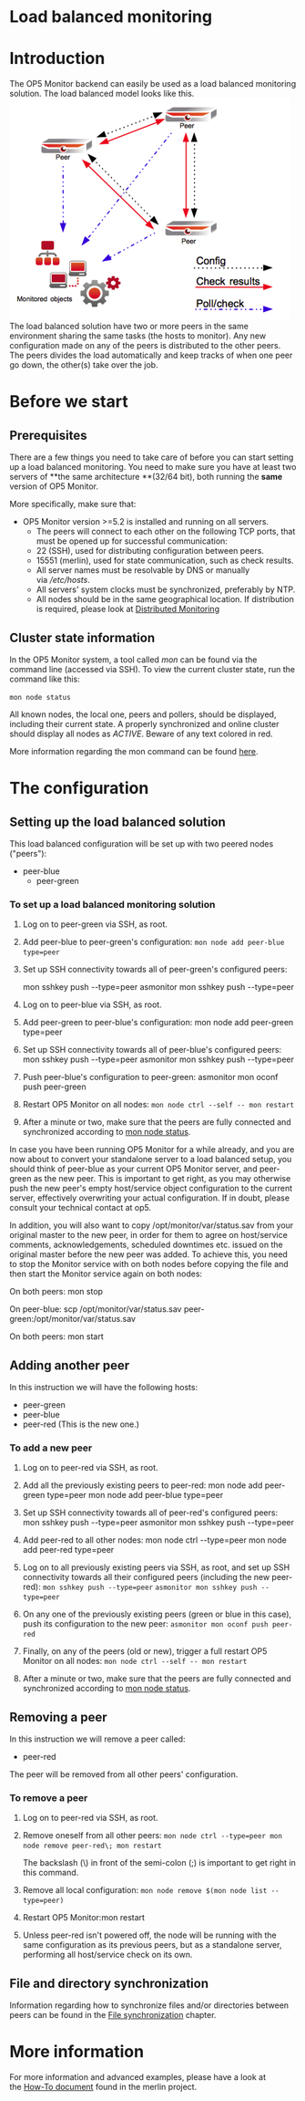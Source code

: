 # Load balanced monitoring

# Introduction

The OP5 Monitor backend can easily be used as a load balanced monitoring solution. The load balanced model looks like this.
 ![](attachments/16482411/21300233.png)
The load balanced solution have two or more peers in the same environment sharing the same tasks (the hosts to monitor). Any new configuration made on any of the peers is distributed to the other peers. The peers divides the load automatically and keep tracks of when one peer go down, the other(s) take over the job.

# Before we start

## Prerequisites

There are a few things you need to take care of before you can start setting up a load balanced monitoring. You need to make sure you have at least two servers of **the same architecture **(32/64 bit), both running the **same** version of OP5 Monitor.

More specifically, make sure that:

- OP5 Monitor version \>=5.2 is installed and running on all servers.
  - The peers will connect to each other on the following TCP ports, that must be opened up for successful communication:
  - 22 (SSH), used for distributing configuration between peers.
  - 15551 (merlin), used for state communication, such as check results.
  - All server names must be resolvable by DNS or manually via */etc/hosts*.
  - All servers' system clocks must be synchronized, preferably by NTP.
  - All nodes should be in the same geographical location. If distribution is required, please look at [Distributed Monitoring](Distributed_Monitoring)

## Cluster state information

In the OP5 Monitor system, a tool called *mon* can be found via the command line (accessed via SSH). To view the current cluster state, run the command like this:

`mon node status`

All known nodes, the local one, peers and pollers, should be displayed, including their current state. A properly synchronized and online cluster should display all nodes as *ACTIVE*. Beware of any text colored in red.

More information regarding the mon command can be found [here](The_mon_command).

# The configuration

## Setting up the load balanced solution

This load balanced configuration will be set up with two peered nodes ("peers"):

- peer-blue
  - peer-green

### To set up a load balanced monitoring solution

1. Log on to peer-green via SSH, as root.

2. Add peer-blue to peer-green's configuration:
    `mon node add peer-blue type=peer`
3. Set up SSH connectivity towards all of peer-green's configured peers:

    mon sshkey push --type=peer
    asmonitor mon sshkey push --type=peer

4. Log on to peer-blue via SSH, as root.
5. Add peer-green to peer-blue's configuration:
    mon node add peer-green type=peer
6. Set up SSH connectivity towards all of peer-blue's configured peers:
    mon sshkey push --type=peer
    asmonitor mon sshkey push --type=peer
7. Push peer-blue's configuration to peer-green:
    asmonitor mon oconf push peer-green
8. Restart OP5 Monitor on all nodes:
    `mon node ctrl --self -- mon restart`

9. After a minute or two, make sure that the peers are fully connected and synchronized according to [mon node status](#Loadbalancedmonitoring-monnodestatus).

In case you have been running OP5 Monitor for a while already, and you are now about to convert your standalone server to a load balanced setup, you should think of peer-blue as your current OP5 Monitor server, and peer-green as the new peer. This is important to get right, as you may otherwise push the new peer's empty host/service object configuration to the current server, effectively overwriting your actual configuration. If in doubt, please consult your technical contact at op5.

In addition, you will also want to copy /opt/monitor/var/status.sav from your original master to the new peer, in order for them to agree on host/service comments, acknowledgements, scheduled downtimes etc. issued on the original master before the new peer was added. To achieve this, you need to stop the Monitor service with on both nodes before copying the file and then start the Monitor service again on both nodes:

On both peers: mon stop

On peer-blue: scp /opt/monitor/var/status.sav peer-green:/opt/monitor/var/status.sav

On both peers: mon start

## Adding another peer

In this instruction we will have the following hosts:

- peer-green
- peer-blue
- peer-red (This is the new one.)

### To add a new peer

1. Log on to peer-red via SSH, as root.

2. Add all the previously existing peers to peer-red:
    mon node add peer-green type=peer
    mon node add peer-blue type=peer
3. Set up SSH connectivity towards all of peer-red's configured peers:
    mon sshkey push --type=peer
    asmonitor mon sshkey push --type=peer
4. Add peer-red to all other nodes:
    mon node ctrl --type=peer mon node add peer-red type=peer
5. Log on to all previously existing peers via SSH, as root, and set up SSH connectivity towards all their configured peers (including the new peer-red):
    `mon sshkey push --type=peer`
    `asmonitor mon sshkey push --type=peer`

6. On any one of the previously existing peers (green or blue in this case), push its configuration to the new peer:
    `asmonitor mon oconf push peer-red `
7. Finally, on any of the peers (old or new), trigger a full restart OP5 Monitor on all nodes:
    `mon node ctrl --self -- mon restart`
8. After a minute or two, make sure that the peers are fully connected and synchronized according to [mon node status](#Loadbalancedmonitoring-monnodestatus).

## Removing a peer

In this instruction we will remove a peer called:

- peer-red

The peer will be removed from all other peers' configuration.

### To remove a peer

1. Log on to peer-red via SSH, as root.
2. Remove oneself from all other peers:
    `mon node ctrl --type=peer mon node remove peer-red\; mon restart`

    The backslash (\\) in front of the semi-colon (;) is important to get right in this command.

3. Remove all local configuration:
    `mon node remove $(mon node list --type=peer) `

4. Restart OP5 Monitor:mon restart
5. Unless peer-red isn't powered off, the node will be running with the same configuration as its previous peers, but as a standalone server, performing all host/service check on its own.

## File and directory synchronization

Information regarding how to synchronize files and/or directories between peers can be found in the [File synchronization](File_synchronization) chapter.

# More information

For more information and advanced examples, please have a look at the [How-To document](https://kb.op5.com/display/MERLIN/Merlin+How-To) found in the merlin project.
